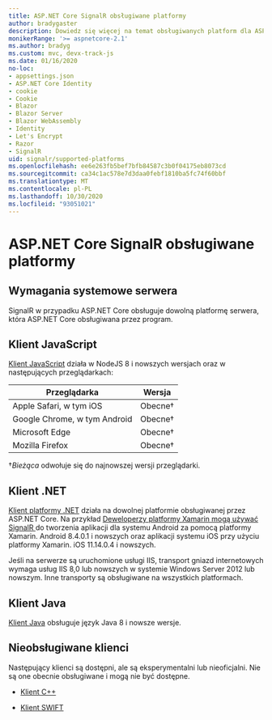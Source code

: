 ```yaml
---
title: ASP.NET Core SignalR obsługiwane platformy
author: bradygaster
description: Dowiedz się więcej na temat obsługiwanych platform dla ASP.NET Core SignalR .
monikerRange: '>= aspnetcore-2.1'
ms.author: bradyg
ms.custom: mvc, devx-track-js
ms.date: 01/16/2020
no-loc:
- appsettings.json
- ASP.NET Core Identity
- cookie
- Cookie
- Blazor
- Blazor Server
- Blazor WebAssembly
- Identity
- Let's Encrypt
- Razor
- SignalR
uid: signalr/supported-platforms
ms.openlocfilehash: ee6e263fb5bef7bfb84587c3b0f04175eb8073cd
ms.sourcegitcommit: ca34c1ac578e7d3daa0febf1810ba5fc74f60bbf
ms.translationtype: MT
ms.contentlocale: pl-PL
ms.lasthandoff: 10/30/2020
ms.locfileid: "93051021"
---
```

# <a name="aspnet-core-no-locsignalr-supported-platforms"></a>ASP.NET Core SignalR obsługiwane platformy

## <a name="server-system-requirements"></a>Wymagania systemowe serwera

SignalR w przypadku ASP.NET Core obsługuje dowolną platformę serwera, która ASP.NET Core obsługiwana przez program.

## <a name="javascript-client"></a>Klient JavaScript

[Klient JavaScript](xref:signalr/javascript-client) działa w NodeJS 8 i nowszych wersjach oraz w następujących przeglądarkach:

| Przeglądarka                          | Wersja         |
| -------------------------------- | --------------- |
| Apple Safari, w tym iOS      | Obecne&dagger; |
| Google Chrome, w tym Android | Obecne&dagger; |
| Microsoft Edge                   | Obecne&dagger; |
| Mozilla Firefox                  | Obecne&dagger; |

&dagger;*Bieżąca* odwołuje się do najnowszej wersji przeglądarki.

## <a name="net-client"></a>Klient .NET

[Klient platformy .NET](xref:signalr/dotnet-client) działa na dowolnej platformie obsługiwanej przez ASP.NET Core. Na przykład [Deweloperzy platformy Xamarin mogą używać SignalR ](https://github.com/aspnet/Announcements/issues/305) do tworzenia aplikacji dla systemu Android za pomocą platformy Xamarin. Android 8.4.0.1 i nowszych oraz aplikacji systemu iOS przy użyciu platformy Xamarin. iOS 11.14.0.4 i nowszych.

Jeśli na serwerze są uruchomione usługi IIS, transport gniazd internetowych wymaga usług IIS 8,0 lub nowszych w systemie Windows Server 2012 lub nowszym. Inne transporty są obsługiwane na wszystkich platformach.

## <a name="java-client"></a>Klient Java

[Klient Java](xref:signalr/java-client) obsługuje język Java 8 i nowsze wersje.

## <a name="unsupported-clients"></a>Nieobsługiwane klienci

Następujący klienci są dostępni, ale są eksperymentalni lub nieoficjalni. Nie są one obecnie obsługiwane i mogą nie być dostępne.

* [Klient C++](https://github.com/aspnet/SignalR-Client-Cpp)

* [Klient SWIFT](https://github.com/moozzyk/SignalR-Client-Swift)
